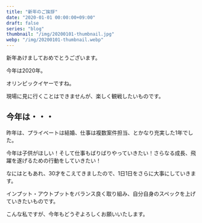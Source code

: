 ```yaml
---
title: "新年のご挨拶"
date: "2020-01-01 00:00:00+09:00"
draft: false
series: "blog"
thumbnail: "/img/20200101-thumbnail.jpg"
webp: "/img/20200101-thumbnail.webp"
---
```


新年あけましておめでとうございます。  

今年は2020年。  

オリンピックイヤーですね。  

現場に見に行くことはできませんが、楽しく観戦したいものです。  

## 今年は・・・

昨年は、プライベートは結婚、仕事は複数案件担当、とかなり充実した1年でした。  

今年は子供がほしい！そして仕事もばりばりやっていきたい！さらなる成長、飛躍を遂げるための行動をしていきたい！  

なにはともあれ、30才をこえてきましたので、1日1日をさらに大事にしていきます。  

インプット・アウトプットをバランス良く取り組み、自分自身のスペックを上げていきたいものです。  

こんな私ですが、今年もどうぞよろしくお願いいたします。

